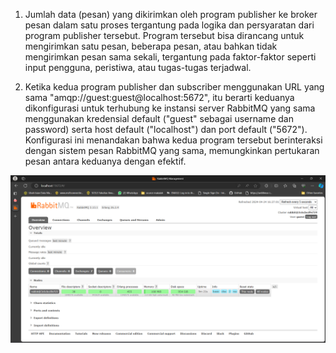 1. Jumlah data (pesan) yang dikirimkan oleh program publisher ke broker pesan dalam satu proses tergantung pada logika dan persyaratan dari program publisher tersebut. Program tersebut bisa dirancang untuk mengirimkan satu pesan, beberapa pesan, atau bahkan tidak mengirimkan pesan sama sekali, tergantung pada faktor-faktor seperti input pengguna, peristiwa, atau tugas-tugas terjadwal.

2. Ketika kedua program publisher dan subscriber  menggunakan URL yang sama "amqp://guest:guest@localhost:5672", itu berarti keduanya dikonfigurasi untuk terhubung ke instansi server RabbitMQ yang sama menggunakan kredensial default ("guest" sebagai username dan password) serta host default ("localhost") dan port default ("5672"). Konfigurasi ini menandakan bahwa kedua program tersebut berinteraksi dengan sistem pesan RabbitMQ yang sama, memungkinkan pertukaran pesan antara keduanya dengan efektif. 


![alt text](/rabbitmq.png)